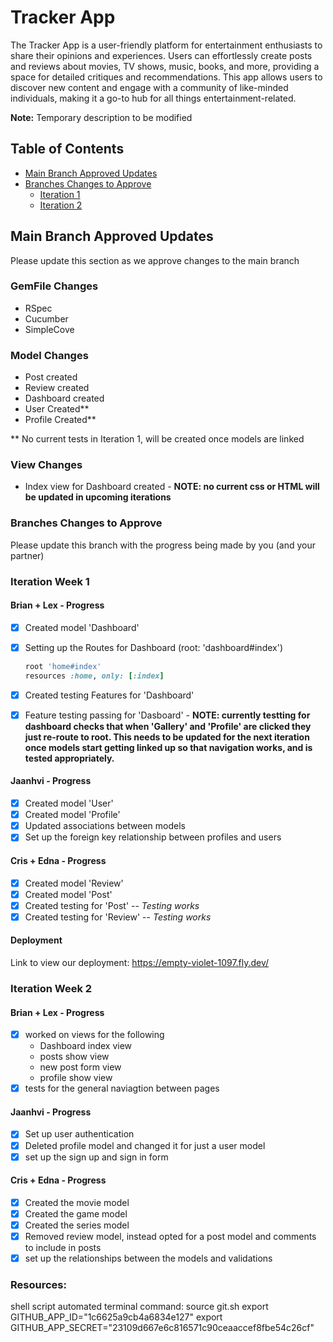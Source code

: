 # Tracker App

The Tracker App is a user-friendly platform for entertainment enthusiasts to share their opinions and experiences. Users can effortlessly create posts and reviews about movies, TV shows, music, books, and more, providing a space for detailed critiques and recommendations. This app allows users to discover new content and engage with a community of like-minded individuals, making it a go-to hub for all things entertainment-related.

**Note:** Temporary description to be modified

## Table of Contents

- [Main Branch Approved Updates](#main-branch-approved-updates)
- [Branches Changes to Approve](#branches-changes-to-approve)
  - [Iteration 1](#iteration-week-1)
  - [Iteration 2](#iteration-week-2)

## Main Branch Approved Updates

Please update this section as we approve changes to the main branch

### GemFile Changes

- RSpec
- Cucumber
- SimpleCove

### Model Changes
- Post created
- Review created
- Dashboard created
- User Created**
- Profile Created**

** No current tests in Iteration 1, will be created once models are linked

### View Changes
- Index view for Dashboard created - **NOTE: no current css or HTML will be updated in upcoming iterations**

### Branches Changes to Approve

Please update this branch with the progress being made by you (and your partner)

### Iteration Week 1

#### Brian + Lex - Progress

- [x] Created model 'Dashboard'
- [x] Setting up the Routes for Dashboard (root: 'dashboard#index')

  ```ruby
  root 'home#index'
  resources :home, only: [:index]
- [x] Created testing Features for 'Dashboard'
- [x] Feature testing passing for 'Dasboard' - **NOTE: currently testting for dashboard checks that when 'Gallery' and 'Profile' are clicked they just re-route to root. This needs to be updated for the next iteration once models start getting linked up so that navigation works, and is tested appropriately.**

#### Jaanhvi - Progress
  - [x] Created model 'User'
  - [x] Created model 'Profile'
  - [x] Updated associations between models
  - [x] Set up the foreign key relationship between profiles and users

#### Cris + Edna - Progress
  - [x] Created model 'Review'
  - [x] Created model 'Post'
  - [x] Created testing for 'Post' -- *Testing works*
  - [x] Created testing for 'Review' -- *Testing works*
#### Deployment 
  Link to view our deployment:  https://empty-violet-1097.fly.dev/

### Iteration Week 2

#### Brian + Lex - Progress
- [x] worked on views for the following
    - Dashboard index view
    - posts show view
    - new post form view
    - profile show view
- [x] tests for the general naviagtion between pages

#### Jaanhvi - Progress
- [x] Set up user authentication
- [x] Deleted profile model and changed it for just a user model
- [x] set up the sign up and sign in form

#### Cris + Edna - Progress
  - [x] Created the movie model
  - [x] Created the game model
  - [x] Created the series model
  - [x] Removed review model, instead opted for a post model and comments to include in posts
  - [x] set up the relationships between the models and validations

### Resources:
shell script automated terminal command: source git.sh
export GITHUB_APP_ID="1c6625a9cb4a6834e127"
export GITHUB_APP_SECRET="23109d667e6c816571c90ceaaccef8fbe54c26cf"
